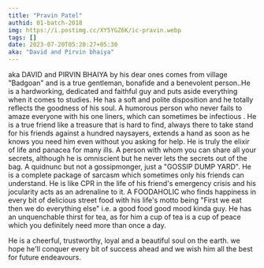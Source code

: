 ```yaml
---
title: "Pravin Patel"
authid: 01-batch-2018
img: https://i.postimg.cc/XY5YGZ6K/ic-pravin.webp
tags: []
date: 2023-07-20T05:20:27+05:30
aka: "David and Pirvin bhaiya"
---
```


aka DAVID and PIRVIN BHAIYA by his dear ones comes from village "Badgoan" and is a true gentleman, bonafide and a benevolent person..He is a hardworking, dedicated and faithful guy and puts aside everything when it comes to studies. He has a soft and polite disposition and he totally reflects the goodness of his soul. A humorous person who never fails to amaze everyone with his one liners, which can sometimes be infectious . He is a true friend like a treasure that is hard to find, always there to take stand for his friends against a hundred naysayers, extends a hand as soon as he knows you need him even without you asking for help. He is truly the elixir of life and panacea for many ills. A person with whom you can share all your secrets, although he is omniscient but he never lets the secrets out of the bag. A quidnunc but not a gossipmonger, just a "GOSSIP DUMP YARD". He is a complete package of sarcasm which sometimes only his friends can understand. He is like CPR in the life of his friend's emergency crisis and his jocularity acts as an adrenaline to it. A FOODAHOLIC who finds happiness in every bit of delicious street food with his life's motto being "First we eat then we do everything else" i.e. a good food good mood kinda guy. He has an unquenchable thirst for tea, as for him a cup of tea is a cup of peace which you definitely need more than once a day.

He is a cheerful, trustworthy, loyal and a beautiful soul on the earth. we hope he'll conquer every bit of success ahead and we wish him all the best for future endeavours.
